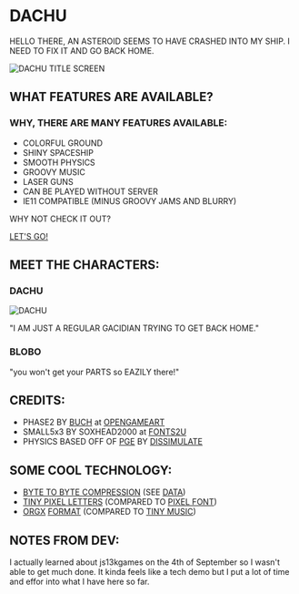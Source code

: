 # DACHU
HELLO THERE, AN ASTEROID SEEMS TO HAVE CRASHED INTO MY SHIP. I NEED TO FIX IT AND GO BACK HOME.

![DACHU TITLE SCREEN](https://i.imgur.com/WXsJ8Nz.png)

## WHAT FEATURES ARE AVAILABLE?
### WHY, THERE ARE MANY FEATURES AVAILABLE:
* COLORFUL GROUND
* SHINY SPACESHIP
* SMOOTH PHYSICS
* GROOVY MUSIC
* LASER GUNS
* CAN BE PLAYED WITHOUT SERVER
* IE11 COMPATIBLE (MINUS GROOVY JAMS AND BLURRY)

WHY NOT CHECK IT OUT?

[LET'S GO!](https://nesrak1.github.io/dachu/)

## MEET THE CHARACTERS:
### DACHU
![DACHU](https://i.imgur.com/ImjXIOs.png)

"I AM JUST A REGULAR GACIDIAN TRYING TO GET BACK HOME."
### BLOBO

"you won't get your PARTS so EAZILY there!"
## CREDITS:
* PHASE2 BY [BUCH](https://opengameart.org/users/buch) at [OPENGAMEART](https://opengameart.org/content/platformer-tiles-4)
* SMALL5x3 BY SOXHEAD2000 at [FONTS2U](https://fonts2u.com/small-5x3-regular.font)
* PHYSICS BASED OFF OF [PGE](https://codepen.io/dissimulate/pen/CqIxk?editors=0010) BY [DISSIMULATE](https://codepen.io/dissimulate)

## SOME COOL TECHNOLOGY:
* [BYTE TO BYTE COMPRESSION](https://github.com/nesrak1/dachu/blob/master/dachu_executable.js#L137) (SEE [DATA](https://github.com/nesrak1/dachu/blob/master/dachu_data.js))
* [TINY PIXEL LETTERS](https://github.com/nesrak1/dachu/blob/master/dachu_bg.js#L94) (COMPARED TO [PIXEL FONT](https://github.com/PaulBGD/PixelFont))
* [ORGX](https://github.com/nesrak1/dachu/blob/master/dachu_music.js) [FORMAT](https://github.com/nesrak1/dachu/blob/master/music/orgxformat.txt) (COMPARED TO [TINY MUSIC](https://github.com/kevincennis/TinyMusic))

## NOTES FROM DEV:
I actually learned about js13kgames on the 4th of September so I wasn't able to get much done.
It kinda feels like a tech demo but I put a lot of time and effor into what I have here so far.